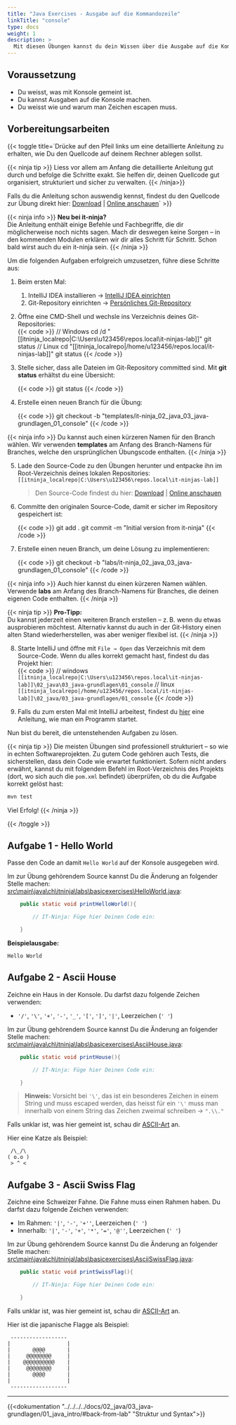 ```yaml
---
title: "Java Exercises - Ausgabe auf die Kommandozeile"
linkTitle: "console"
type: docs
weight: 1
description: >
  Mit diesen Übungen kannst du dein Wissen über die Ausgabe auf die Kommandozeile (Konsole) vertiefen.
---
```


<!--suppress CheckEmptyScriptTag -->

## Voraussetzung

- Du weisst, was mit Konsole gemeint ist.
- Du kannst Ausgaben auf die Konsole machen.
- Du weisst wie und warum man Zeichen escapen muss.

## Vorbereitungsarbeiten

{{< toggle title=`Drücke auf den Pfeil links um eine detaillierte Anleitung zu erhalten, wie Du den Quellcode auf deinem
Rechner ablegen sollst.

{{< ninja tip >}}
Liess vor allem am Anfang die detaillierte Anleitung gut durch und befolge die Schritte
exakt. Sie helfen dir, deinen Quellcode gut organisiert, strukturiert und sicher zu verwalten.
{{< /ninja>}}

Falls du die Anleitung schon auswendig kennst, findest du den Quellcode zur Übung direkt hier:
[Download](./it-ninja_02_java_03_java-grundlagen_01_console.zip) | [Online anschauen](./source/)` >}}

{{< ninja info >}}
**Neu bei it-ninja?**  
Die Anleitung enthält einige Befehle und Fachbegriffe, die dir möglicherweise noch nichts sagen. Mach dir deswegen
keine Sorgen – in den kommenden Modulen erklären wir dir alles Schritt für Schritt. Schon bald wirst auch du ein
it-ninja sein.
{{< /ninja >}}

Um die folgenden Aufgaben erfolgreich umzusetzen, führe diese Schritte aus:

1. Beim ersten Mal:

   1. IntelliJ IDEA installieren → [IntelliJ IDEA einrichten](/docs/02_java/02_intellij-einrichten/)
   2. Git-Repository einrichten → [Persönliches Git-Repository](/docs/01_tools/02_personal-bitbucket/)

2. Öffne eine CMD-Shell und wechsle ins Verzeichnis deines Git-Repositories:  
   {{< code >}}
   // Windows
   cd /d "[[itninja_localrepo|C:\Users\u123456\repos.local\it-ninjas-lab]]"
   git status
   // Linux
   cd "[[itninja_localrepo|/home/u123456/repos.local/it-ninjas-lab]]"
   git status
   {{< /code >}}

3. Stelle sicher, dass alle Dateien im Git-Repository committed sind. Mit **git status** erhältst du eine Übersicht:

   {{< code >}}
   git status
   {{< /code >}}

4. Erstelle einen neuen Branch für die Übung:

   {{< code >}}
   git checkout -b "templates/it-ninja_02_java_03_java-grundlagen_01_console"
   {{< /code >}}

{{< ninja info >}}
Du kannst auch einen kürzeren Namen für den Branch wählen. Wir verwenden **templates** am Anfang des Branch-Namens
für Branches, welche den ursprünglichen Übungscode enthalten.
{{< /ninja >}}

5. Lade den Source-Code zu den Übungen herunter und entpacke ihn im Root-Verzeichnis deines lokalen Repositories:  
   `[[itninja_localrepo|C:\Users\u123456\repos.local\it-ninjas-lab]]`

   > Den Source-Code findest du hier: [Download](./it-ninja_02_java_03_java-grundlagen_01_console.zip) | [Online anschauen](./source/)

6. Committe den originalen Source-Code, damit er sicher im Repository gespeichert ist:

   {{< code >}}
   git add .
   git commit -m "Initial version from it-ninja"
   {{< /code >}}

7. Erstelle einen neuen Branch, um deine Lösung zu implementieren:

   {{< code >}}
   git checkout -b "labs/it-ninja_02_java_03_java-grundlagen_01_console"
   {{< /code >}}

{{< ninja info >}}
Auch hier kannst du einen kürzeren Namen wählen. Verwende **labs** am Anfang des Branch-Namens für Branches, die
deinen eigenen Code enthalten.
{{< /ninja >}}

{{< ninja tip >}}
**Pro-Tipp:**  
Du kannst jederzeit einen weiteren Branch erstellen – z. B. wenn du etwas ausprobieren möchtest. Alternativ kannst
du auch in der Git-History einen alten Stand wiederherstellen, was aber weniger flexibel ist.
{{< /ninja >}}

8. Starte IntelliJ und öffne mit `File → Open` das Verzeichnis mit dem Source-Code. Wenn du alles korrekt gemacht
   hast, findest du das Projekt hier:  
   {{< code >}}
   // windows
   `[[itninja_localrepo|C:\Users\u123456\repos.local\it-ninjas-lab]]\02_java\03_java-grundlagen\01_console`
   // linux
   `[[itninja_localrepo|/home/u123456/repos.local/it-ninjas-lab]]\02_java/03_java-grundlagen/01_console`
   {{< /code >}}

9. Falls du zum ersten Mal mit IntelliJ arbeitest, findest du [hier](/docs/99_tools/ide/intellij/03_run-and-debug)
   eine Anleitung, wie man ein Programm startet.

Nun bist du bereit, die untenstehenden Aufgaben zu lösen.

{{< ninja tip >}}
Die meisten Übungen sind professionell strukturiert – so wie in echten Softwareprojekten. Zu gutem Code gehören auch
Tests, die sicherstellen, dass dein Code wie erwartet funktioniert. Sofern nicht anders erwähnt, kannst du mit
folgendem Befehl im Root-Verzeichnis des Projekts (dort, wo sich auch die `pom.xml` befindet) überprüfen, ob du die
Aufgabe korrekt gelöst hast:

```bash
mvn test
```

Viel Erfolg!
{{< /ninja >}}

{{< /toggle >}}

## Aufgabe 1 - Hello World

Passe den Code an damit `Hello World` auf der Konsole ausgegeben wird.

Im zur Übung gehörendem Source kannst Du die Änderung an folgender Stelle machen:  
[src\main\java\ch\itninja\labs\basicexercises\HelloWorld.java](./source/#src-main-java-ch-itninja-labs-basicexercises-helloworld-java):

```java
    public static void printHelloWorld(){

        // IT-Ninja: Füge hier Deinen Code ein:

    }
```

**Beispielausgabe:**

```console
Hello World
```

## Aufgabe 2 - Ascii House

Zeichne ein Haus in der Konsole. Du darfst dazu folgende Zeichen verwenden:

- `'/'`, `'\'`, `'+'`, `'-'`, `'_'`, `'['`, `']'`, `'|'`, Leerzeichen (`' '`)

Im zur Übung gehörendem Source kannst Du die Änderung an folgender Stelle machen:  
[src\main\java\ch\itninja\labs\basicexercises\AsciiHouse.java](./source/#src-main-java-ch-itninja-labs-basicexercises-asciihouse-java):

```java
    public static void printHouse(){

        // IT-Ninja: Füge hier Deinen Code ein:

    }
```

> **Hinweis:** Vorsicht bei `'\'`, das ist ein besonderes Zeichen in einem String und muss escaped werden, das
> heisst für ein `'\'` muss man innerhalb von einem String das Zeichen zweimal schreiben → `".\\."`

Falls unklar ist, was hier gemeint ist, schau dir [ASCII-Art](https://de.wikipedia.org/wiki/ASCII-Art) an.

Hier eine Katze als Beispiel:

```console
 /\_/\
( o.o )
 > ^ <
```

## Aufgabe 3 - Ascii Swiss Flag

Zeichne eine Schweizer Fahne. Die Fahne muss einen Rahmen haben. Du darfst dazu
folgende Zeichen verwenden:

- Im Rahmen: `'|'`, `'-'`, `'+''`, Leerzeichen (`' '`)
- Innerhalb: `'|'`, `'-'`, `'+'`, `'*'`, `'='`, `'@''`, Leerzeichen (`' '`)

Im zur Übung gehörendem Source kannst Du die Änderung an folgender Stelle machen:  
[src\main\java\ch\itninja\labs\basicexercises\AsciiSwissFlag.java](./source/#src-main-java-ch-itninja-labs-basicexercises-asciiswissflag-java):

```java
    public static void printSwissFlag(){

        // IT-Ninja: Füge hier Deinen Code ein:

    }
```

Falls unklar ist, was hier gemeint ist, schau dir [ASCII-Art](https://de.wikipedia.org/wiki/ASCII-Art) an.

Hier ist die japanische Flagge als Beispiel:

```console
 ------------------
|                  |
|       @@@@       |
|     @@@@@@@@     |
|    @@@@@@@@@@    |
|     @@@@@@@@     |
|       @@@@       |
|                  |
 ------------------
```

---

{{<dokumentation "../../../../docs/02_java/03_java-grundlagen/01_java_intro/#back-from-lab" "Struktur und Syntax">}}

